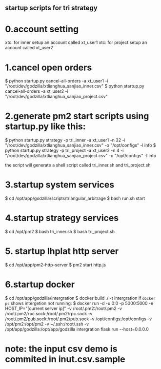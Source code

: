 ## startup scripts for tri strategy

# 0.account setting
xtc: for inner setup an account called xt_user1
xtc: for project setup an account called xt_user2

# 1.cancel open orders

$ python startup.py cancel-all-orders -a xt_user1 -i "/root/dev/godzilla/xtlianghua_sanjiao_inner.csv"
$ python startup.py cancel-all-orders -a xt_user2 -i "/root/dev/godzilla/xtlianghua_sanjiao_project.csv"

# 2.generate pm2 start scripts using startup.py like this:

$ python startup.py strategy -p tri_inner -a xt_user1 -n 32 -i "/root/dev/godzilla/xtlianghua_sanjiao_inner.csv" -o "/opt/configs" -l info
$ python startup.py strategy -p tri_project -a xt_user2 -n 4 -i "/root/dev/godzilla/xtlianghua_sanjiao_project.csv" -o "/opt/configs" -l info

the script will generate a shell script called tri_inner.sh and tri_project.sh

# 3.startup system services

$ cd /opt/app/godzilla/scripts/triangular_arbitrage
$ bash run.sh start

# 4.startup strategy services

$ cd /opt/pm2
$ bash tri_inner.sh
$ bash tri_project.sh

# 5. startup lhplat http server
$ cd /opt/app/pm2-http-server
$ pm2 start http.js

# 6.startup docker
$ cd /opt/app/godzilla/intergration
$ docker build ./ -t intergration
if `docker ps` shows intergetion not running:
$ docker run -d -u 0:0 -p 5000:5000 -e HOST_IP="[current server ip]" -v /root/.pm2:/root/.pm2 -v /root/.pm2/rpc.sock:/root/.pm2/rpc.sock -v /root/.pm2/pub.sock:/root/.pm2/pub.sock -v /opt/configs:/opt/configs -v /opt/pm2:/opt/pm2 -v ~/.ssh:/root/.ssh -v /opt/app/godzilla:/opt/app/godzilla intergration flask run --host=0.0.0.0

# note: the input csv demo is commited in inut.csv.sample
